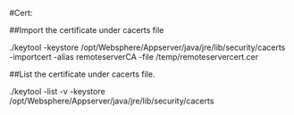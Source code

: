 #Cert:

 

##Import the certificate under cacerts file

./keytool -keystore /opt/Websphere/Appserver/java/jre/lib/security/cacerts -importcert -alias remoteserverCA -file /temp/remoteservercert.cer

 

 

##List the certificate under cacerts file.

./keytool -list -v -keystore /opt/Websphere/Appserver/java/jre/lib/security/cacerts
